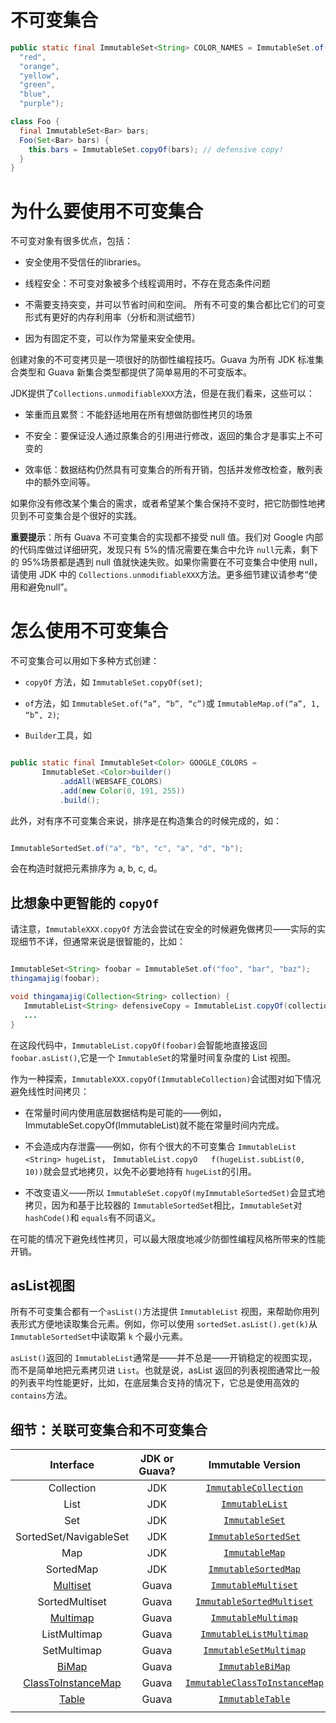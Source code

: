 # 不可变集合

```java
public static final ImmutableSet<String> COLOR_NAMES = ImmutableSet.of(
  "red",
  "orange",
  "yellow",
  "green",
  "blue",
  "purple");

class Foo {
  final ImmutableSet<Bar> bars;
  Foo(Set<Bar> bars) {
    this.bars = ImmutableSet.copyOf(bars); // defensive copy!
  }
}
```

# 为什么要使用不可变集合

不可变对象有很多优点，包括：

* 安全使用不受信任的libraries。

* 线程安全：不可变对象被多个线程调用时，不存在竞态条件问题

* 不需要支持突变，并可以节省时间和空间。 所有不可变的集合都比它们的可变形式有更好的内存利用率（分析和测试细节）

* 因为有固定不变，可以作为常量来安全使用。

创建对象的不可变拷贝是一项很好的防御性编程技巧。Guava 为所有 JDK 标准集合类型和 Guava 新集合类型都提供了简单易用的不可变版本。

JDK提供了`Collections.unmodifiableXXX`方法，但是在我们看来，这些可以：

* 笨重而且累赘：不能舒适地用在所有想做防御性拷贝的场景

* 不安全：要保证没人通过原集合的引用进行修改，返回的集合才是事实上不可变的

* 效率低：数据结构仍然具有可变集合的所有开销，包括并发修改检查，散列表中的额外空间等。

如果你没有修改某个集合的需求，或者希望某个集合保持不变时，把它防御性地拷贝到不可变集合是个很好的实践。



**重要提示**：所有 Guava 不可变集合的实现都不接受 null 值。我们对 Google 内部的代码库做过详细研究，发现只有 5%的情况需要在集合中允许 `null`元素，剩下的 95%场景都是遇到 null 值就快速失败。如果你需要在不可变集合中使用 null，请使用 JDK 中的 `Collections.unmodifiableXXX`方法。更多细节建议请参考“使用和避免null”。

# 怎么使用不可变集合

不可变集合可以用如下多种方式创建：

* `copyOf` 方法，如 `ImmutableSet.copyOf(set)`;

* `of`方法，如 `ImmutableSet.of(“a”, “b”, “c”)`或 `ImmutableMap.of(“a”, 1, “b”, 2)`;

* `Builder`工具，如

```java

public static final ImmutableSet<Color> GOOGLE_COLORS =
       ImmutableSet.<Color>builder()
           .addAll(WEBSAFE_COLORS)
           .add(new Color(0, 191, 255))
           .build();
```

此外，对有序不可变集合来说，排序是在构造集合的时候完成的，如：

```java

ImmutableSortedSet.of("a", "b", "c", "a", "d", "b");
```

会在构造时就把元素排序为 a, b, c, d。

## 比想象中更智能的 `copyOf`

请注意，`ImmutableXXX.copyOf` 方法会尝试在安全的时候避免做拷贝——实际的实现细节不详，但通常来说是很智能的，比如：

```java

ImmutableSet<String> foobar = ImmutableSet.of("foo", "bar", "baz");
thingamajig(foobar);

void thingamajig(Collection<String> collection) {
   ImmutableList<String> defensiveCopy = ImmutableList.copyOf(collection);
   ...
}
```

在这段代码中，`ImmutableList.copyOf(foobar)`会智能地直接返回`foobar.asList()`,它是一个 `ImmutableSet`的常量时间复杂度的 List 视图。

作为一种探索，`ImmutableXXX.copyOf(ImmutableCollection)`会试图对如下情况避免线性时间拷贝：

* 在常量时间内使用底层数据结构是可能的——例如，ImmutableSet.copyOf\(ImmutableList\)就不能在常量时间内完成。

* 不会造成内存泄露——例如，你有个很大的不可变集合 `ImmutableList <String> hugeList`， `ImmutableList.copyO  
  f(hugeList.subList(0, 10))`就会显式地拷贝，以免不必要地持有 `hugeList`的引用。

* 不改变语义——所以 `ImmutableSet.copyOf(myImmutableSortedSet)`会显式地拷贝，因为和基于比较器的 `ImmutableSortedSet`相比，`ImmutableSet`对`hashCode()`和 `equals`有不同语义。

在可能的情况下避免线性拷贝，可以最大限度地减少防御性编程风格所带来的性能开销。

## asList视图

所有不可变集合都有一个`asList()`方法提供 `ImmutableList` 视图，来帮助你用列表形式方便地读取集合元素。例如，你可以使用 `sortedSet.asList().get(k)`从 `ImmutableSortedSet`中读取第 `k` 个最小元素。

`asList()`返回的 `ImmutableList`通常是——并不总是——开销稳定的视图实现，而不是简单地把元素拷贝进 `List`。也就是说，asList 返回的列表视图通常比一般的列表平均性能更好，比如，在底层集合支持的情况下，它总是使用高效的 `contains`方法。

## 细节：关联可变集合和不可变集合

| Interface | JDK or Guava? | Immutable Version |
| :---: | :---: | :---: |
| Collection | JDK | [`ImmutableCollection`](http://google.github.io/guava/releases/snapshot/api/docs/com/google/common/collect/ImmutableCollection.html) |
| List | JDK | [`ImmutableList`](http://google.github.io/guava/releases/snapshot/api/docs/com/google/common/collect/ImmutableList.html) |
| Set | JDK | [`ImmutableSet`](http://google.github.io/guava/releases/snapshot/api/docs/com/google/common/collect/ImmutableSet.html) |
| SortedSet/NavigableSet | JDK | [`ImmutableSortedSet`](http://google.github.io/guava/releases/snapshot/api/docs/com/google/common/collect/ImmutableSortedSet.html) |
| Map | JDK | [`ImmutableMap`](http://google.github.io/guava/releases/snapshot/api/docs/com/google/common/collect/ImmutableMap.html) |
| SortedMap | JDK | [`ImmutableSortedMap`](http://google.github.io/guava/releases/snapshot/api/docs/com/google/common/collect/ImmutableSortedMap.html) |
| [Multiset](https://github.com/google/guava/wiki/NewCollectionTypesExplained#multiset) | Guava | [`ImmutableMultiset`](http://google.github.io/guava/releases/snapshot/api/docs/com/google/common/collect/ImmutableMultiset.html) |
| SortedMultiset | Guava | [`ImmutableSortedMultiset`](http://google.github.io/guava/releases/12.0/api/docs/com/google/common/collect/ImmutableSortedMultiset.html) |
| [Multimap](https://github.com/google/guava/wiki/NewCollectionTypesExplained#multimap) | Guava | [`ImmutableMultimap`](http://google.github.io/guava/releases/snapshot/api/docs/com/google/common/collect/ImmutableMultimap.html) |
| ListMultimap | Guava | [`ImmutableListMultimap`](http://google.github.io/guava/releases/snapshot/api/docs/com/google/common/collect/ImmutableListMultimap.html) |
| SetMultimap | Guava | [`ImmutableSetMultimap`](http://google.github.io/guava/releases/snapshot/api/docs/com/google/common/collect/ImmutableSetMultimap.html) |
| [BiMap](https://github.com/google/guava/wiki/NewCollectionTypesExplained#bimap) | Guava | [`ImmutableBiMap`](http://google.github.io/guava/releases/snapshot/api/docs/com/google/common/collect/ImmutableBiMap.html) |
| [ClassToInstanceMap](https://github.com/google/guava/wiki/NewCollectionTypesExplained#classtoinstancemap) | Guava | [`ImmutableClassToInstanceMap`](http://google.github.io/guava/releases/snapshot/api/docs/com/google/common/collect/ImmutableClassToInstanceMap.html) |
| [Table](https://github.com/google/guava/wiki/NewCollectionTypesExplained#table) | Guava | [`ImmutableTable`](http://google.github.io/guava/releases/snapshot/api/docs/com/google/common/collect/ImmutableTable.html) |
|  |  |  |




